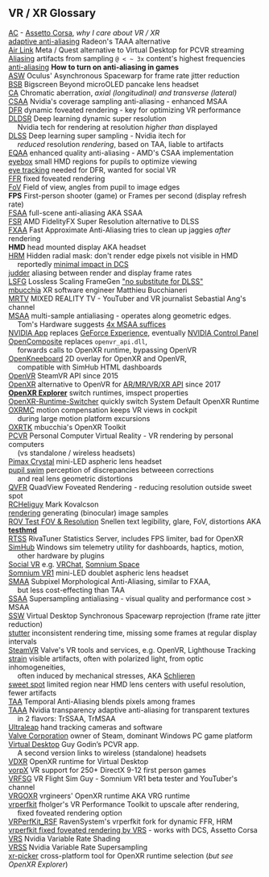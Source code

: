 ---
---  
## VR / XR Glossary
[AC](https://www.youtube.com/watch?v=fHKKHImI7Dg) - [Assetto Corsa](https://www.overtake.gg/downloads/categories/assetto-corsa.1/), *why I care about VR / XR*  
[adaptive anti-aliasing](https://www.amd.com/en/resources/support-articles/faqs/dh-012.html#DH-012-Aliasing%20)
 Radeon's TAAA alternative  
[Air Link](https://www.meta.com/help/quest/articles/headsets-and-accessories/oculus-link/connect-with-air-link/)
 Meta / Quest alternative to Virtual Desktop for PCVR streaming  
[Aliasing](https://en.wikipedia.org/wiki/Aliasing) artifacts from sampling `@ < ~ 3x` content's highest frequencies  
[anti-aliasing](https://www.digitaltrends.com/computing/what-is-anti-aliasing/#dt-heading-how-to-turn-on-anti-aliasing-in-games) 
  **How to turn on anti-aliasing in games**  
[ASW](https://developers.meta.com/horizon/blog/asynchronous-spacewarp/) Oculus' Asynchronous Spacewarp for frame rate jitter reduction  
[BSB](https://www.bigscreenvr.com/) Bigscreen Beyond microOLED pancake lens headset  
[CA](https://en.wikipedia.org/wiki/Chromatic_aberration) Chromatic aberration, *axial (longitudinal) and transverse (lateral)*  
[CSAA](https://www.tomshardware.com/reviews/anti-aliasing-nvidia-geforce-amd-radeon,2868-4.html) Nvidia's coverage sampling anti-aliasing - enhanced MSAA  
[DFR](https://www.tobii.com/blog/what-is-foveated-rendering) dynamic foveated rendering - key for optimizing VR performance  
[DLDSR](https://www.techporn.ph/nvidia-dldsr-how-to-enable/) Deep learning dynamic super resolution  
 &emsp; Nvidia tech for rendering at resolution *higher than* displayed  
[DLSS](https://en.wikipedia.org/wiki/Deep_learning_super_sampling) Deep learning super sampling - Nvidia itech for  
 &emsp; *reduced* resolution *rendering*, based on TAA, liable to artifacts  
[EQAA](https://www.tomshardware.com/reviews/anti-aliasing-nvidia-geforce-amd-radeon,2868-4.html) enhanced quality anti-aliasing - AMD's CSAA implementation  
[eyebox](https://www.light-am.com/fileGXJZZ/journal/article/xjzz/2021/3/PDF/LAM2020120035.pdf)
 small HMD regions for pupils to optimize viewing  
[eye tracking](https://en.wikipedia.org/wiki/Eye_tracking) needed for DFR, wanted for social VR    
[FFR](https://www.tomshardware.com/news/oculus-fixed-foveated-rendering-technology,36781.html) fixed foveated rendering  
[FoV](https://en.wikipedia.org/wiki/Field_of_view) Field of view, angles from pupil to image edges  
**FPS** First-person shooter (game) or Frames per second (display refresh rate)  
[FSAA](https://en.wikipedia.org/wiki/Spatial_anti-aliasing#Super_sampling_/_full-scene_anti-aliasing) full-scene anti-aliasing AKA SSAA  
[FSR](https://gpuopen.com/fidelityfx-superresolution-2/) AMD FidelityFX Super Resolution alternative to DLSS  
[FXAA](https://en.wikipedia.org/wiki/Fast_approximate_anti-aliasing) Fast Approximate Anti-Aliasing tries to clean up jaggies *after* rendering  
**HMD** head mounted display AKA headset  
[HRM](https://www.reddit.com/r/ValveIndex/comments/i6jnfa/removing_the_lens_mesh_in_software_howto/) Hidden radial mask: don't render edge pixels not visible in HMD  
  &emsp; reportedly [minimal impact in DCS](https://forum.dcs.world/topic/348555-vr-enable-hmd-mask-is-this-still-useful/)  
[judder](https://www.howtogeek.com/753131/what-is-judder-and-why-do-tvs-have-this-problem/) aliasing between render and display frame rates  
[LSFG](https://steamcommunity.com/app/993090/discussions/0/4418677017727367960/) Lossless Scaling FrameGen
	["no substitute for DLSS"](https://www.xda-developers.com/lossless-scaling-hands-on/)  
[mbucchia](https://github.com/mbucchia)  XR software engineer Matthieu Bucchianeri  
[MRTV](https://www.youtube.com/@mixedrealityTV/videos) MIXED REALITY TV - YouTuber and VR journalist Sebastial Ang's channel  
[MSAA](https://en.wikipedia.org/wiki/Multisample_anti-aliasing) multi-sample antialiasing - operates along geometric edges.  
 &emsp;  Tom's Hardware suggests
 [4x MSAA suffices](https://www.tomshardware.com/reviews/anti-aliasing-nvidia-geforce-amd-radeon,2868-2.html)  
[NVIDIA App](https://www.nvidia.com/en-us/software/nvidia-app/) replaces [GeForce Experience](https://www.nvidia.com/en-us/geforce/geforce-experience/download/),
	eventually [NVIDIA Control Panel](https://www.nvidia.com/en-us/drivers/control-panel/)  
[OpenComposite](https://gitlab.com/znixian/OpenOVR) replaces `openvr_api.dll`,  
 &emsp;	forwards calls to OpenXR runtime, bypassing OpenVR  
[OpenKneeboard](https://openkneeboard.com/) 2D overlay for OpenXR and OpenVR,  
 &emsp;	compatible with SimHub HTML dashboards  
[OpenVR](https://en.wikipedia.org/wiki/OpenVR) SteamVR API since 2015  
[OpenXR](https://www.khronos.org/OpenXR/) alternative to OpenVR for [AR/MR/VR/XR API](mbucchia.html) since 2017  
[**OpenXR Explorer**](https://github.com/maluoi/openxr-explorer) switch runtimes, imspect properties  
[OpenXR-Runtime-Switcher](https://github.com/WaGi-Coding/OpenXR-Runtime-Switcher) quickly switch System Default OpenXR Runtime  
[OXRMC](https://github.com/BuzzteeBear/OpenXR-MotionCompensation) motion compensation keeps VR views in cockpit  
 &emsp; during large motion platform excursions  
[OXRTK](https://mbucchia.github.io/OpenXR-Toolkit/) mbucchia's OpenXR Toolkit  
[PCVR](https://www.roadtovr.com/how-to-tell-pc-virtual-reality-vr-oculus-rift-htc-vive-steam-vr-compatibility-tool/)
 Personal Computer Virtual Reality - VR rendering by personal computers  
	&emsp; (vs standalone / wireless headsets)  
[Pimax Crystal](https://pimax.com/pages/crystal) mini-LED aspheric lens headset  
[pupil swim](https://ydcnanhe.github.io/assets/pdf/SID_Global_PS_v22.pdf) perception of
 discrepancies betweeen corrections  
 &emsp; and real lens geometric distortions  
[QVFR](https://github-wiki-see.page/m/mbucchia/Quad-Views-Foveated/wiki) QuadView Foveated
 Rendering - reducing resolution outside sweet spot  
[RCHeliguy](https://www.youtube.com/@markkovalcson7243/videos) Mark Kovalcson  
[rendering](https://gfxcourses.stanford.edu/cs248/winter21content/media/vr/12_vr_sm.pdf) generating (binocular) image samples  
[ROV Test FOV & Resolution](https://steamcommunity.com/sharedfiles/filedetails/?id=1359389601) Snellen text legibility, glare, FoV, distortions
	 AKA [**testhmd**](https://knob2001.itch.io/testhmd)  
[RTSS](https://www.guru3d.com/page/rivatuner-rtss-homepage/) RivaTuner Statistics Server, includes FPS limiter, bad for OpenXR  
[SimHub](https://www.simhubdash.com/) Windows sim telemetry utility for dashboards, haptics, motion,  
 &emsp; other hardware by plugins  
[Social VR](https://www.interaction-design.org/literature/topics/social-virtual-reality-vr)
 e.g. [VRChat](https://hello.vrchat.com/),  [Somnium Space](https://www.somniumspace.com/)  
[Somnium VR1](https://blekenbleu.github.io/VR1) mini-LED doublet aspheric lens headset  
[SMAA](https://en.wikipedia.org/wiki/Morphological_antialiasing) Subpixel Morphological Anti-Aliasing,
 similar to FXAA,  
 &emsp; but less cost-effecting than TAA  
[SSAA](https://www.tomshardware.com/reviews/anti-aliasing-performance,3065-18.html) Supersampling antialiasing - visual
 quality and performance cost > MSAA  
[SSW](https://www.youtube.com/watch?v=zH7qCsey2to) Virtual Desktop Synchronous Spacewarp reprojection (frame rate jitter reduction)  
[stutter](https://www.howtogeek.com/874778/7-reasons-your-windows-pc-is-stuttering-and-how-to-fix-it/) inconsistent rendering time,
 missing some frames at regular display intervals  
[SteamVR](https://store.steampowered.com/steamvr) Valve's VR tools and services, e.g. OpenVR, Lighthouse Tracking  
[strain](https://www.testdevices.com/spin-testing/optical-strain-measurement/) visible artifacts, often with polarized light, from optic inhomogeneities,  
 &emsp; often induced by mechanical stresses, AKA [Schlieren](https://en.wikipedia.org/wiki/Schlieren)  
[sweet spot](https://vrlowdown.com/why-is-vr-blurry/) limited region near HMD lens centers with useful resolution, fewer artifacts  
[TAA](https://en.wikipedia.org/wiki/Temporal_anti-aliasing) Temporal Anti-Aliasing blends pixels among frames  
[TAAA](https://www.tomshardware.com/reviews/anti-aliasing-nvidia-geforce-amd-radeon,2868-3.html)
 Nvidia transparency adaptive anti-aliasing for transparent textures  
 &emsp; in 2 flavors: TrSSAA, TrMSAA  
[Ultraleap](https://www.ultraleap.com/) hand tracking cameras and software  
[Valve Corporation](https://www.valvesoftware.com/) owner of Steam, dominant Windows PC game platform  
[Virtual Desktop](https://www.vrdesktop.net/) Guy Godin’s PCVR app.  
 &emsp; A second version links to wireless (standalone) headsets  
[VDXR](https://github.com/mbucchia/VirtualDesktop-OpenXR) OpenXR runtime for Virtual Desktop  
[vorpX](https://www.vorpx.com/) VR support for 250+ DirectX 9-12 first person games  
[VRFSG](https://www.youtube.com/channel/UCtr084FH7rX9rUKTAlZFKXA) VR Flight Sim Guy - Somnium VR1 beta tester and YouTuber's channel  
[VRGOXR](https://portal.vrgineers.com/user-guide/software/openxr/) vrgineers' OpenXR runtime AKA VRG runtime  
[vrperfkit](https://github.com/fholger/vrperfkit) fholger's VR Performance Toolkit to upscale after rendering,  
 &emsp; fixed foveated rendering option  
[VRPerfKit_RSF](https://github.com/RavenSystem/VRPerfKit_RSF) RavenSystem's vrperfkit fork for dynamic FFR, HRM  
[vrperfkit fixed foveated rendering by VRS](https://github.com/cedriclmenard/vrperfkit/releases) - works with DCS, Assetto Corsa  
[VRS](https://developer.nvidia.com/vrworks/graphics/variablerateshading) Nvidia Variable Rate Shading  
[VRSS](https://developer.nvidia.com/blog/nvidia-vrss-a-zero-effort-way-to-improve-your-vr-image-quality/)
 Nvidia Variable Rate Supersampling  
[xr-picker](https://github.com/rpavlik/xr-picker) cross-platform tool for OpenXR runtime selection (*but see OpenXR Explorer*)  
